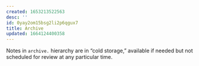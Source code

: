 ```yaml
---
created: 1653213522563
desc: ''
id: 0yay2om15bsg2li2p6qgux7
title: Archive
updated: 1664124400358
---
```

   
Notes in `archive.` hierarchy are in “cold storage,” available if needed but not scheduled for review at any particular time.